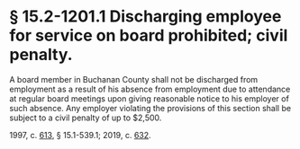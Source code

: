 # § 15.2-1201.1 Discharging employee for service on board prohibited; civil penalty.

<p>A board member in Buchanan County shall not be discharged from employment as a result of his absence from employment due to attendance at regular board meetings upon giving reasonable notice to his employer of such absence. Any employer violating the provisions of this section shall be subject to a civil penalty of up to $2,500.</p><p>1997, c. <a href='http://lis.virginia.gov/cgi-bin/legp604.exe?971+ful+CHAP0613'>613</a>, § 15.1-539.1; 2019, c. <a href='http://lis.virginia.gov/cgi-bin/legp604.exe?191+ful+CHAP0632'>632</a>.</p>